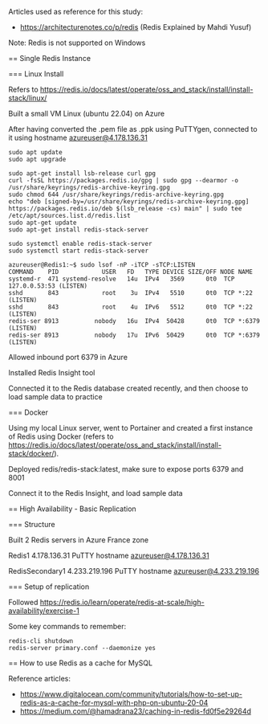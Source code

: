 Articles used as reference for this study:
* https://architecturenotes.co/p/redis (Redis Explained by Mahdi Yusuf)

Note: Redis is not supported on Windows

== Single Redis Instance

=== Linux Install

Refers to https://redis.io/docs/latest/operate/oss_and_stack/install/install-stack/linux/

Built a small VM Linux (ubuntu 22.04) on Azure

After having converted the .pem file as .ppk using PuTTYgen, connected to it using hostname azureuser@4.178.136.31

```
sudo apt update
sudo apt upgrade

sudo apt-get install lsb-release curl gpg
curl -fsSL https://packages.redis.io/gpg | sudo gpg --dearmor -o /usr/share/keyrings/redis-archive-keyring.gpg
sudo chmod 644 /usr/share/keyrings/redis-archive-keyring.gpg
echo "deb [signed-by=/usr/share/keyrings/redis-archive-keyring.gpg] https://packages.redis.io/deb $(lsb_release -cs) main" | sudo tee /etc/apt/sources.list.d/redis.list
sudo apt-get update
sudo apt-get install redis-stack-server

sudo systemctl enable redis-stack-server
sudo systemctl start redis-stack-server
```

```
azureuser@Redis1:~$ sudo lsof -nP -iTCP -sTCP:LISTEN
COMMAND    PID            USER   FD   TYPE DEVICE SIZE/OFF NODE NAME
systemd-r  471 systemd-resolve   14u  IPv4   3569      0t0  TCP 127.0.0.53:53 (LISTEN)
sshd       843            root    3u  IPv4   5510      0t0  TCP *:22 (LISTEN)
sshd       843            root    4u  IPv6   5512      0t0  TCP *:22 (LISTEN)
redis-ser 8913          nobody   16u  IPv4  50428      0t0  TCP *:6379 (LISTEN)
redis-ser 8913          nobody   17u  IPv6  50429      0t0  TCP *:6379 (LISTEN)
```

Allowed inbound port 6379 in Azure

Installed Redis Insight tool

Connected it to the Redis database created recently, and then choose to load sample data to practice

=== Docker

Using my local Linux server, went to Portainer and created a first instance of Redis using Docker (refers to https://redis.io/docs/latest/operate/oss_and_stack/install/install-stack/docker/).

Deployed redis/redis-stack:latest, make sure to expose ports 6379 and 8001

Connect it to the Redis Insight, and load sample data


== High Availability - Basic Replication

=== Structure

Built 2 Redis servers in Azure France zone

Redis1
4.178.136.31
PuTTY hostname azureuser@4.178.136.31

RedisSecondary1
4.233.219.196
PuTTY hostname azureuser@4.233.219.196

=== Setup of replication

Followed https://redis.io/learn/operate/redis-at-scale/high-availability/exercise-1

Some key commands to remember:

```
redis-cli shutdown
redis-server primary.conf --daemonize yes
```

== How to use Redis as a cache for MySQL

Reference articles:
* https://www.digitalocean.com/community/tutorials/how-to-set-up-redis-as-a-cache-for-mysql-with-php-on-ubuntu-20-04
* https://medium.com/@hamadrana23/caching-in-redis-fd0f5e29264d
